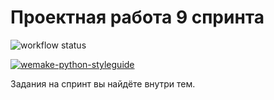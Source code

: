  # Проектная работа 9 спринта
 

![workflow status](https://github.com/AnnaKPolyakova/ugc_sprint_2/blob/main/.github/workflows/python-publish.yml/badge.svg)

[![wemake-python-styleguide](https://img.shields.io/badge/style-wemake-000000.svg)](https://github.com/wemake-services/wemake-python-styleguide)  

Задания на спринт вы найдёте внутри тем.
